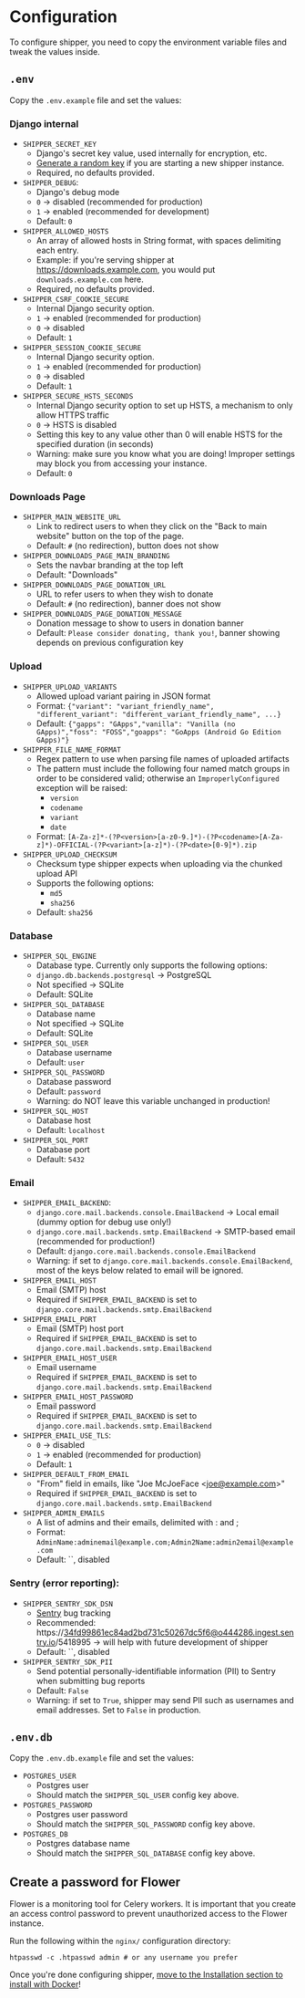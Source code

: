 # Configuration

To configure shipper, you need to copy the environment variable files and tweak the values inside.

## `.env`

Copy the `.env.example` file and set the values:

### Django internal
  - `SHIPPER_SECRET_KEY`
    - Django's secret key value, used internally for encryption, etc.
    - [Generate a random key](https://humberto.io/blog/tldr-generate-django-secret-key/) if you are starting a new shipper instance.
    - Required, no defaults provided.
  - `SHIPPER_DEBUG`:
    - Django's debug mode
    - `0` -> disabled (recommended for production)
    - `1` -> enabled (recommended for development)
    - Default: `0`
  - `SHIPPER_ALLOWED_HOSTS`
    - An array of allowed hosts in String format, with spaces delimiting each entry.
    - Example: if you're serving shipper at https://downloads.example.com, you would put `downloads.example.com` here.
    - Required, no defaults provided.
  - `SHIPPER_CSRF_COOKIE_SECURE`
    - Internal Django security option.
    - `1` -> enabled (recommended for production)
    - `0` -> disabled
    - Default: `1`
  - `SHIPPER_SESSION_COOKIE_SECURE`
    - Internal Django security option.
    - `1` -> enabled (recommended for production)
    - `0` -> disabled
    - Default: `1`
  - `SHIPPER_SECURE_HSTS_SECONDS`
    - Internal Django security option to set up HSTS, a mechanism to only allow HTTPS traffic
    - `0` -> HSTS is disabled
    - Setting this key to any value other than 0 will enable HSTS for the specified duration (in seconds)
    - Warning: make sure you know what you are doing! Improper settings may block you from accessing your instance.
    - Default: `0`


### Downloads Page
  - `SHIPPER_MAIN_WEBSITE_URL`
    - Link to redirect users to when they click on the "Back to main website" button on the top of the page.
    - Default: `#` (no redirection), button does not show
  - `SHIPPER_DOWNLOADS_PAGE_MAIN_BRANDING`
    - Sets the navbar branding at the top left
    - Default: "Downloads"
  - `SHIPPER_DOWNLOADS_PAGE_DONATION_URL`
    - URL to refer users to when they wish to donate
    - Default: `#` (no redirection), banner does not show
  - `SHIPPER_DOWNLOADS_PAGE_DONATION_MESSAGE`
    - Donation message to show to users in donation banner
    - Default: `Please consider donating, thank you!`, banner showing depends on previous configuration key

### Upload
  - `SHIPPER_UPLOAD_VARIANTS`
    - Allowed upload variant pairing in JSON format
    - Format: `{"variant": "variant_friendly_name", "different_variant": "different_variant_friendly_name", ...}`
    - Default: `{"gapps": "GApps","vanilla": "Vanilla (no GApps)","foss": "FOSS","goapps": "GoApps (Android Go Edition GApps)"}`
  - `SHIPPER_FILE_NAME_FORMAT`
    - Regex pattern to use when parsing file names of uploaded artifacts
    - The pattern must include the following four named match groups in order to be considered valid; otherwise an `ImproperlyConfigured` exception will be raised:
        - `version`
        - `codename`
        - `variant`
        - `date`
    - Format: `[A-Za-z]*-(?P<version>[a-z0-9.]*)-(?P<codename>[A-Za-z]*)-OFFICIAL-(?P<variant>[a-z]*)-(?P<date>[0-9]*).zip`
  - `SHIPPER_UPLOAD_CHECKSUM`
    - Checksum type shipper expects when uploading via the chunked upload API
    - Supports the following options:
      - `md5`
      - `sha256`
    - Default: `sha256`
  
### Database
  - `SHIPPER_SQL_ENGINE`
    - Database type. Currently only supports the following options:
    - `django.db.backends.postgresql` -> PostgreSQL
    - Not specified -> SQLite
    - Default: SQLite
  - `SHIPPER_SQL_DATABASE`
    - Database name
    - Not specified -> SQLite
    - Default: SQLite
  - `SHIPPER_SQL_USER`
    - Database username
    - Default: `user`
  - `SHIPPER_SQL_PASSWORD`
    - Database password
    - Default: `password`
    - Warning: do NOT leave this variable unchanged in production!
  - `SHIPPER_SQL_HOST`
    - Database host
    - Default: `localhost`
  - `SHIPPER_SQL_PORT`
    - Database port
    - Default: `5432`

### Email
  - `SHIPPER_EMAIL_BACKEND`:
    - `django.core.mail.backends.console.EmailBackend` -> Local email (dummy option for debug use only!)
    - `django.core.mail.backends.smtp.EmailBackend` -> SMTP-based email (recommended for production!)
    - Default: `django.core.mail.backends.console.EmailBackend`
    - Warning: if set to `django.core.mail.backends.console.EmailBackend`, most of the keys below related to email will be ignored.
  - `SHIPPER_EMAIL_HOST`
    - Email (SMTP) host
    - Required if `SHIPPER_EMAIL_BACKEND` is set to `django.core.mail.backends.smtp.EmailBackend`
  - `SHIPPER_EMAIL_PORT`
    - Email (SMTP) host port
    - Required if `SHIPPER_EMAIL_BACKEND` is set to `django.core.mail.backends.smtp.EmailBackend`
  - `SHIPPER_EMAIL_HOST_USER`
    - Email username
    - Required if `SHIPPER_EMAIL_BACKEND` is set to `django.core.mail.backends.smtp.EmailBackend`
  - `SHIPPER_EMAIL_HOST_PASSWORD`
    - Email password
    - Required if `SHIPPER_EMAIL_BACKEND` is set to `django.core.mail.backends.smtp.EmailBackend`
  - `SHIPPER_EMAIL_USE_TLS`:
    - `0` -> disabled
    - `1` -> enabled (recommended for production)
    - Default: `1`
  - `SHIPPER_DEFAULT_FROM_EMAIL`
    - "From" field in emails, like "Joe McJoeFace \<joe@example.com\>"
    - Required if `SHIPPER_EMAIL_BACKEND` is set to `django.core.mail.backends.smtp.EmailBackend`
  - `SHIPPER_ADMIN_EMAILS`
    - A list of admins and their emails, delimited with : and ;
    - Format: `AdminName:adminemail@example.com;Admin2Name:admin2email@example.com`
    - Default: ``, disabled

### Sentry (error reporting):
  - `SHIPPER_SENTRY_SDK_DSN`
    - [Sentry](https://sentry.io) bug tracking
    - Recommended: https://34fd99861ec84ad2bd731c50267dc5f6@o444286.ingest.sentry.io/5418995 -> will help with future development of shipper
    - Default: ``, disabled
  - `SHIPPER_SENTRY_SDK_PII`
    - Send potential personally-identifiable information (PII) to Sentry when submitting bug reports
    - Default: `False`
    - Warning: if set to `True`, shipper may send PII such as usernames and email addresses. Set to `False` in production.

## `.env.db`

Copy the `.env.db.example` file and set the values:

  - `POSTGRES_USER`
    - Postgres user
    - Should match the `SHIPPER_SQL_USER` config key above.
  - `POSTGRES_PASSWORD`
    - Postgres user password
    - Should match the `SHIPPER_SQL_PASSWORD` config key above.
  - `POSTGRES_DB`
    - Postgres database name
    - Should match the `SHIPPER_SQL_DATABASE` config key above.

## Create a password for Flower

Flower is a monitoring tool for Celery workers. It is important that you create an access control password to prevent unauthorized access to the Flower instance.

Run the following within the `nginx/` configuration directory:

```
htpasswd -c .htpasswd admin # or any username you prefer
```

Once you're done configuring shipper, [move to the Installation section to install with Docker](Installation.md)!